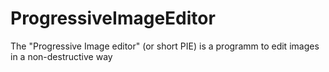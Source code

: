 # ProgressiveImageEditor
The "Progressive Image editor" (or short PIE) is a programm to edit images in a non-destructive way
